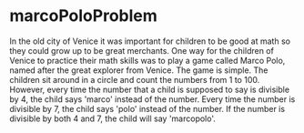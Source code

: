 # marcoPoloProblem
In the old city of Venice it was important for children to be good at math so they could grow up to be great merchants. One way for the children of Venice to practice their math skills was to play a game called Marco Polo, named after the great explorer from Venice.  The game is simple. The children sit around in a circle and count the numbers from 1 to 100. However, every time the number that a child is supposed to say is divisible by 4, the child says 'marco' instead of the number. Every time the number is divisible by 7, the child says 'polo' instead of the number. If the number is divisible by both 4 and 7, the child will say 'marcopolo'.
